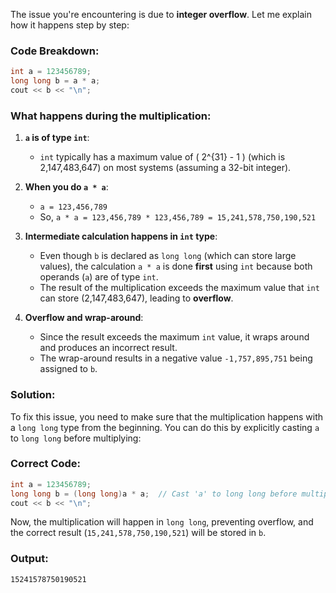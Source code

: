 The issue you're encountering is due to **integer overflow**. Let me explain how it happens step by step:

### Code Breakdown:
```cpp
int a = 123456789;
long long b = a * a;
cout << b << "\n";
```

### What happens during the multiplication:

1. **`a` is of type `int`**:
   - `int` typically has a maximum value of \( 2^{31} - 1 \) (which is 2,147,483,647) on most systems (assuming a 32-bit integer).

2. **When you do `a * a`**:
   - `a = 123,456,789`
   - So, `a * a = 123,456,789 * 123,456,789 = 15,241,578,750,190,521`

3. **Intermediate calculation happens in `int` type**:
   - Even though `b` is declared as `long long` (which can store large values), the calculation `a * a` is done **first** using `int` because both operands (`a`) are of type `int`.
   - The result of the multiplication exceeds the maximum value that `int` can store (2,147,483,647), leading to **overflow**.

4. **Overflow and wrap-around**:
   - Since the result exceeds the maximum `int` value, it wraps around and produces an incorrect result.
   - The wrap-around results in a negative value `-1,757,895,751` being assigned to `b`.

### Solution:

To fix this issue, you need to make sure that the multiplication happens with a `long long` type from the beginning. You can do this by explicitly casting `a` to `long long` before multiplying:

### Correct Code:
```cpp
int a = 123456789;
long long b = (long long)a * a;  // Cast 'a' to long long before multiplication
cout << b << "\n";
```

Now, the multiplication will happen in `long long`, preventing overflow, and the correct result (`15,241,578,750,190,521`) will be stored in `b`.

### Output:
```
15241578750190521
```
